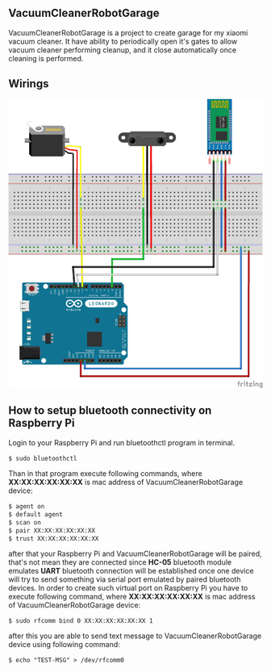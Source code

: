 ## VacuumCleanerRobotGarage
VacuumCleanerRobotGarage is a project to create garage for my xiaomi vacuum cleaner.
It have ability to periodically open it's gates to allow vacuum cleaner performing cleanup,
and it close automatically once cleaning is performed.

## Wirings

![Design](https://raw.githubusercontent.com/loen/VacuumCleanerRobotGarage/master/designs/VacuumCleanerRobotGarage.jpg)

## How to setup bluetooth connectivity on Raspberry Pi

Login to your Raspberry Pi and run bluetoothctl program in terminal. 
```
$ sudo bluetoothctl
```

Than in that program execute following commands, where **XX:XX:XX:XX:XX:XX** is mac address of  VacuumCleanerRobotGarage device:

```
$ agent on
$ default agent
$ scan on
$ pair XX:XX:XX:XX:XX:XX
$ trust XX:XX:XX:XX:XX:XX
```

after that your Raspberry Pi and VacuumCleanerRobotGarage will be paired, that's not mean they are connected since **HC-05** 
bluetooth module emulates **UART** bluetooth connection will be established once one device will try to send something via serial
port emulated by paired bluetooth devices. In order to create such virtual port on Raspberry Pi you have to execute following
command, where **XX:XX:XX:XX:XX:XX** is mac address of  VacuumCleanerRobotGarage device:

```
$ sudo rfcomm bind 0 XX:XX:XX:XX:XX:XX 1
```

after this you are able to send text message to VacuumCleanerRobotGarage device using following command:

```
$ echo "TEST-MSG" > /dev/rfcomm0
```
